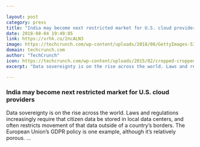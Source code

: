 ```yaml
---

layout: post
category: press
title: "India may become next restricted market for U.S. cloud providers"
date: 2018-08-04 19:49:05
link: https://vrhk.co/2ncALN3
image: https://techcrunch.com/wp-content/uploads/2018/08/GettyImages-535734188.jpg?w=689
domain: techcrunch.com
author: "TechCrunch"
icon: https://techcrunch.com/wp-content/uploads/2015/02/cropped-cropped-favicon-gradient.png?w=180
excerpt: "Data sovereignty is on the rise across the world. Laws and regulations increasingly require that citizen data be stored in local data centers, and often restricts movement of that data outside of a country’s borders. The European Union’s GDPR policy is one example, although it’s relatively porous. …"

---
```


### India may become next restricted market for U.S. cloud providers

Data sovereignty is on the rise across the world. Laws and regulations increasingly require that citizen data be stored in local data centers, and often restricts movement of that data outside of a country’s borders. The European Union’s GDPR policy is one example, although it’s relatively porous. …